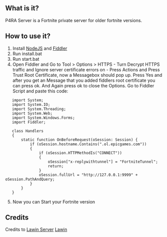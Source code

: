 ## What is it?
P4RA Server is a Fortnite private server for older fortnite versions.

## How to use it?
1) Install [NodeJS](https://nodejs.org/en/) and [Fiddler](https://telerik-fiddler.s3.amazonaws.com/fiddler/FiddlerSetup.exe)
2) Run install.bat
3) Run start.bat
4) Open Fiddler and Go to Tool > Options > HTTPS - Turn Decrypt HTTPS traffic and Ignore server certificate errors on - Press Actions and Press Trust Root Certificate, now a          Messagebox should pop up. Press Yes and after you get an Message that you added fiddlers root certificate you can press ok. And Again press ok to close the Options. Go to          Fiddler Script and paste this code:
```
   import System;
   import System.IO;
   import System.Threading;
   import System.Web;
   import System.Windows.Forms;
   import Fiddler;
    
   class Handlers
   {
       static function OnBeforeRequest(oSession: Session) {
           if (oSession.hostname.Contains(".ol.epicgames.com"))
           {
               if (oSession.HTTPMethodIs("CONNECT"))
               {
                   oSession["x-replywithtunnel"] = "FortniteTunnel";
                   return;
               }
               oSession.fullUrl = "http://127.0.0.1:9999" + oSession.PathAndQuery;
           }
       }
   }  
   ```
5) Now you can Start your Fortnite version

## Credits
Credits to [Lawin Server](https://github.com/Lawin0129/LawinServer) [Lawin](https://github.com/Lawin0129)
